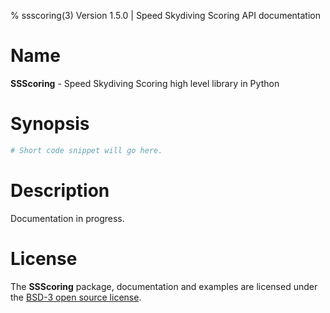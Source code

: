 % ssscoring(3) Version 1.5.0 | Speed Skydiving Scoring API documentation

Name
====

**SSScoring** - Speed Skydiving Scoring high level library in Python


Synopsis
========
```python
# Short code snippet will go here.
```


Description
===========
Documentation in progress.


License
=======
The **SSScoring** package, documentation and examples are licensed under the
[BSD-3 open source license](https://github.com/pr3d4t0r/SSScoring/blob/master/LICENSE.txt).


